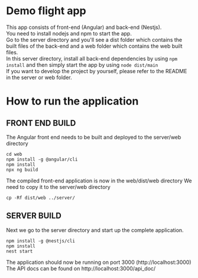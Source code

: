 # Demo flight app
This app consists of front-end (Angular) and back-end (Nestjs).<br>
You need to install nodejs and npm to start the app.<br>
Go to the server directory and you'll see a dist folder which contains the built files of the back-end and a web folder which contains the web built files.<br>
In this server directory, install all back-end dependencies by using `npm install` and then simply start the app by using `node dist/main`<br>
If you want to develop the project by yourself, please refer to the README in the server or web folder.

# How to run the application
## FRONT END BUILD
The Angular front end needs to be built and deployed to the server/web directory 
```
cd web
npm install -g @angular/cli
npm install
npx ng build
```

The compiled front-end application is now in the web/dist/web directory 
We need to copy it to the server/web directory

```
cp -Rf dist/web ../server/
```

## SERVER BUILD
Next we go to the server directory and start up the complete application.

```cd server
npm install -g @nestjs/cli
npm install 
nest start 
```

The application should now be running on port 3000 (http://localhost:3000)
The API docs can be found on http://localhost:3000/api_doc/